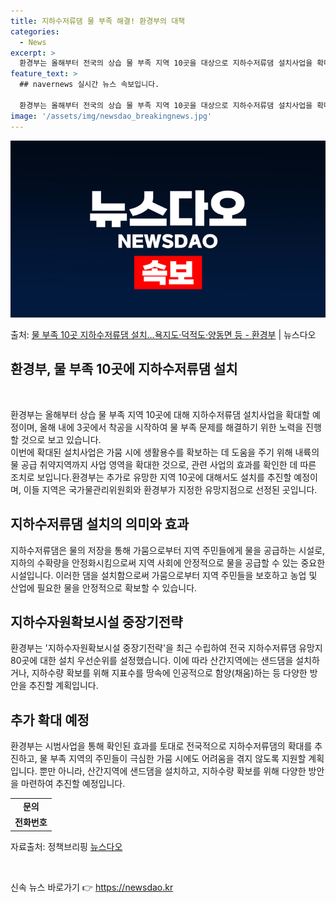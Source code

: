 ```yaml
---
title: 지하수저류댐 물 부족 해결! 환경부의 대책
categories:
  - News
excerpt: >
  환경부는 올해부터 전국의 상습 물 부족 지역 10곳을 대상으로 지하수저류댐 설치사업을 확대해 추진한다고 16…
feature_text: >
  ## navernews 실시간 뉴스 속보입니다.

  환경부는 올해부터 전국의 상습 물 부족 지역 10곳을 대상으로 지하수저류댐 설치사업을 확대해 추진한다고 16…
image: '/assets/img/newsdao_breakingnews.jpg'
---
```


![뉴스다오 속보](/assets/img/newsdao_breakingnews.jpg)

<p>출처: <a href="https://newsdao.kr/3007" rel="dofollow">물 부족 10곳 지하수저류댐 설치…욕지도·덕적도·양동면 등  - 환경부</a> | 뉴스다오</p>

<h2 data-ke-size="size26">환경부, 물 부족 10곳에 지하수저류댐 설치</h2>
<p data-ke-size="size16">&nbsp;</p>
환경부는 올해부터 상습 물 부족 지역 10곳에 대해 지하수저류댐 설치사업을 확대할 예정이며, 올해 내에 3곳에서 착공을 시작하여 물 부족 문제를 해결하기 위한 노력을 진행할 것으로 보고 있습니다. <br>
이번에 확대된 설치사업은 가뭄 시에 생활용수를 확보하는 데 도움을 주기 위해 내륙의 물 공급 취약지역까지 사업 영역을 확대한 것으로, 관련 사업의 효과를 확인한 데 따른 조치로 보입니다.환경부는 추가로 유망한 지역 10곳에 대해서도 설치를 추진할 예정이며, 이들 지역은 국가물관리위원회와 환경부가 지정한 유망지점으로 선정된 곳입니다.</p>

<h2 data-ke-size="size26">지하수저류댐 설치의 의미와 효과</h2>
<p data-ke-size="size16">지하수저류댐은 물의 저장을 통해 가뭄으로부터 지역 주민들에게 물을 공급하는 시설로, 지하의 수확량을 안정화시킴으로써 지역 사회에 안정적으로 물을 공급할 수 있는 중요한 시설입니다. 이러한 댐을 설치함으로써 가뭄으로부터 지역 주민들을 보호하고 농업 및 산업에 필요한 물을 안정적으로 확보할 수 있습니다.</p>

<h2 data-ke-size="size26">지하수자원확보시설 중장기전략</h2>
<p data-ke-size="size16">환경부는 '지하수자원확보시설 중장기전략'을 최근 수립하여 전국 지하수저류댐 유망지 80곳에 대한 설치 우선순위를 설정했습니다. 이에 따라 산간지역에는 샌드댐을 설치하거나, 지하수량 확보를 위해 지표수를 땅속에 인공적으로 함양(채움)하는 등 다양한 방안을 추진할 계획입니다.</p>

<h2 data-ke-size="size26">추가 확대 예정</h2>
<p data-ke-size="size16">환경부는 시범사업을 통해 확인된 효과를 토대로 전국적으로 지하수저류댐의 확대를 추진하고, 물 부족 지역의 주민들이 극심한 가뭄 시에도 어려움을 겪지 않도록 지원할 계획입니다. 뿐만 아니라, 산간지역에 샌드댐을 설치하고, 지하수량 확보를 위해 다양한 방안을 마련하여 추진할 예정입니다.</p>

<table>
	<tbody>
		<tr>
			<td style="text-align: center; height: 17px;"><b>문의</b></td>
		</tr>
		<tr>
			<td style="text-align: center; height: 17px;"><b>전화번호</b></td>
		</tr>
	</tbody>
</table>
<p data-ke-size="size16">자료출처: 정책브리핑 <a href="https://newsdao.kr/3007">뉴스다오</a></p>
<p data-ke-size="size16">&nbsp;</p> 

신속 뉴스 바로가기 👉 <a href="https://newsdao.kr" rel="dofollow">https://newsdao.kr</a>


